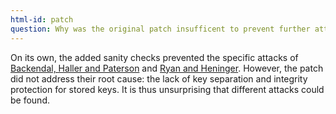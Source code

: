 ```yaml
---
html-id: patch
question: Why was the original patch insufficent to prevent further attacks?
---
```


On its own, the added sanity checks prevented the specific attacks of [Backendal, Haller and Paterson](https://mega-awry.io) and [Ryan and Heninger](https://eprint.iacr.org/2022/914). However, the patch did not address their root cause: the lack of key separation and integrity protection for stored keys. It is thus unsurprising that different attacks could be found.